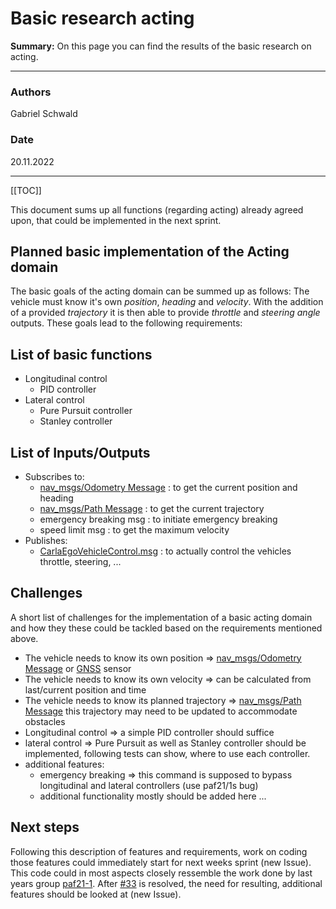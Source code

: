 # Basic research acting

**Summary:** On this page you can find the results of the basic research on acting.

---

### Authors

Gabriel Schwald

### Date

20.11.2022

---
[[TOC]]

This document sums up all functions (regarding acting) already agreed upon, that could be implemented in the next sprint.

## Planned basic implementation of the Acting domain

The basic goals of the acting domain can be summed up as follows:
The vehicle must know it's own _position_, _heading_ and _velocity_.
With the addition of a provided _trajectory_ it is then able to provide _throttle_ and _steering angle_ outputs.
These goals lead to the following requirements:

## List of basic functions

- Longitudinal control
    - PID controller
- Lateral control
    - Pure Pursuit controller
    - Stanley controller

## List of Inputs/Outputs

- Subscribes to:
    - [nav_msgs/Odometry Message](http://docs.ros.org/en/noetic/api/nav_msgs/html/msg/Odometry.html) : to get the current position and heading
    - [nav_msgs/Path Message](https://docs.ros.org/en/api/nav_msgs/html/msg/Path.html) : to get the current trajectory
    - emergency breaking msg : to initiate emergency breaking
    - speed limit msg : to get the maximum velocity
- Publishes:
    - [CarlaEgoVehicleControl.msg](https://carla.readthedocs.io/projects/ros-bridge/en/latest/ros_msgs/#carlaegovehiclecontrolmsg) : to actually control the vehicles throttle, steering, ...

## Challenges

A short list of challenges for the implementation of a basic acting domain and how they these could be tackled based on the requirements mentioned above.

- The vehicle needs to know its own position => [nav_msgs/Odometry Message](http://docs.ros.org/en/noetic/api/nav_msgs/html/msg/Odometry.html) or [GNSS](https://carla.readthedocs.io/en/latest/ref_sensors/#gnss-sensor) sensor
- The vehicle needs to know its own velocity => can be calculated from last/current position and time
- The vehicle needs to know its planned trajectory => [nav_msgs/Path Message](https://docs.ros.org/en/api/nav_msgs/html/msg/Path.html) this trajectory may need to be updated to accommodate obstacles
- Longitudinal control => a simple PID controller should suffice
- lateral control => Pure Pursuit as well as Stanley controller should be implemented, following tests can show, where to use each controller.
- additional features:
    - emergency breaking => this command is supposed to bypass longitudinal and lateral controllers (use paf21/1s bug)
    - additional functionality mostly should be added here ...

## Next steps

Following this description of features and requirements, work on coding those features could immediately start for next weeks sprint (new Issue). This code could in most aspects closely ressemble the work done by last years group [paf21-1](https://github.com/ll7/paf21-1/tree/master/components/vehicle_control/node/src/vehicle_control/driving).
After [#33](https://github.com/ll7/paf22/issues/33) is resolved, the need for resulting, additional features should be looked at (new Issue).
